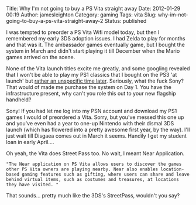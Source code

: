 Title: Why I'm not going to buy a PS Vita straight away
Date: 2012-01-29 00:19
Author: jamesleighton
Category: gaming
Tags: vita
Slug: why-im-not-going-to-buy-a-ps-vita-straight-away-2
Status: published

I was tempted to preorder a PS Vita Wifi model today, but then I remembered my early 3DS adoption issues. I had Zelda to play for months and that was it. The ambassador games eventually game, but I bought the system in March and didn't start playing it till December when the Mario games arrived on the scene.

None of the Vita launch titles excite me greatly, and some googling revealed that I won't be able to play my PS1 classics that I bought on the PS3 'at launch' but [rather an unspecific time later](http://www.joystiq.com/2011/11/28/psone-classics-and-other-game-archives-wont-work-on-vita-at-lau/). Seriously, what the fuck Sony? That would of made me purchase the system on Day 1. You have the infrastructure present, why can't you role this out to your new flagship handheld?

Sony! If you had let me log into my PSN account and download my PS1 games I would of preordered a Vita. Sorry, but you've messed this one up and you've even had a year to one-up Nintendo with their dismal 3DS launch (which has flowered into a pretty awesome first year, by the way). I'll just wait till Disgaea comes out in March it seems. Handily I get my student loan in early April....

Oh yeah, the Vita does Street Pass too. No wait, I meant Near Application.

<div class="highlight">

    "The Near application on PS Vita allows users to discover the games other PS Vita owners are playing nearby. Near also enables location-based gaming features such as gifting, where users can share and leave behind virtual items, such as costumes and treasures, at locations they have visited. "

</div>

That sounds... pretty much like the 3DS's StreetPass, wouldn't you say?
